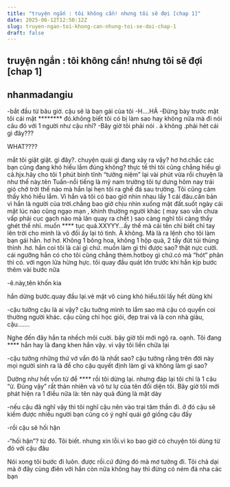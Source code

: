 ```yaml
---
title: "truyện ngắn : tôi không cần! nhưng tôi sẽ đợi [chap 1]"
date: 2025-06-12T12:50:12Z
slug: truyen-ngan-toi-khong-can-nhung-toi-se-doi-chap-1
draft: false
---
```


## truyện ngắn : tôi không cần! nhưng tôi sẽ đợi [chap 1]

## nhanmadangiu

-bắt đầu từ bâu giờ. cậu sẽ là bạn gái của tôi
-H….HẢ
-Đừng bày trước mặt tôi cái mặt ******** đó.không biết tôi có bị làm sao hay không nữa mà đi nói câu đó với 1 người như cậu nhỉ?
-Bây giờ tôi phải nói . à không .phải hét cái gì đây???
 
 WHAT????
 
mắt tôi giật giật. gì đây?. chuyện quái gì đang xảy ra vậy? hơ hơ.chắc các bạn cũng đang khó hiểu lắm đúng không? thực tế thì tôi cũng chẳng hiểu gì cả.hjx.hãy cho tôi 1 phút bình tĩnh “tưởng niệm” lại vài phút vừa rồi 
chuyện là như thế này.tên Tuấn-nổi tiếng là mỹ nam trường tôi tự dưng hôm nay trái gió chở trời thế nào mà hắn lại hẹn tôi ra ghế đá sau trường. Tôi cũng cảm thấy khó hiểu lắm. Vì hắn và tôi có bao giờ nhìn nhau lấy 1 cái đâu.căn bản vì hắn là người của trời.chẳng bao giờ chịu nhìn xuống mặt đất.suốt ngày cái mặt lúc nào cũng ngạo mạn , khinh thường người khác ( may sao vẫn chưa vấp phải cục gạch nào mà lăn quay ra chết ) sao càng nghĩ tôi càng thấy ghét thế nhỉ. muốn **** tục quá.XXYYY…ấy thế mà cái tên chỉ biết chỉ tay lên trời cho mình là vô đối ấy lại tỏ tình. À không. Mà là ra lệnh cho tôi làm bạn gái hắn. hơ hơ. Không 1 bông hoa, không 1 hộp quà, 2 tấy đút túi thủng thỉnh .hơ. hắn coi tôi là cái gì chứ. muốn làm gì thì được sao? thật nực cười. cái ngưỡng hắn có cho tôi cũng chẳng thèm.hotboy gì chứ.có mà “hót” phân thì có. với ngọn lửa hừng hực. tôi quay đầu quát lớn trước khi hắn kịp bước thêm vài bước nữa
 
-ê.này,tên khốn kia
 
hắn dừng bước.quay đầu lại.vẻ mặt vô cùng khó hiểu.tôi lấy hết dũng khí
 
-cậu tưởng cậu là ai vậy? cậu tuởng mình to lắm sao mà cậu có quyền coi thường người khác. cậu cũng chỉ học giỏi, đẹp trai và là con nhà giàu, cậu…….
 
Nghe đến đây hắn ta nhếch môi cuời. bây giờ tôi mới ngộ ra. oạnh. Tôi đang **** hắn hay là đang khen hắn vậy. vì vậy tôi liền chữa lại
 
-cậu tưởng những thứ vớ vẩn đó là nhất sao? cậu tưởng rằng trên đời này mọi người sinh ra là để cho cậu quyết định làm gì và không làm gì sao?
 
Dường như hết vốn từ để **** rồi tôi dừng lại. nhưng đáp lại tôi chỉ là 1 câu “ừ. Đúng vậy” rất thản nhiên và vô tư lự của tên đối diện tôi. Bây giờ tôi mới phát hiện ra 1 điều nữa là: tên này quả đúng là mặt dày
 
-nếu cậu đã nghĩ vậy thì tôi nghĩ cậu nên vào trại tâm thần đi. ở đó cậu sẽ kiếm được nhiều người bạn cũng có ý nghĩ quái gở giống cậu đấy
 
-rồi cậu sẽ hối hận
 
-“hối hận”? từ đó. Tôi biết. nhưng xin lỗi.vì ko bao giờ có chuyện tôi dùng từ đó với cậu đâu
 
Nói xong tôi bước đi luôn. được rồi.cứ đứng đó mà mơ tưởng đi. Tôi chả dại mà ở đây cùng điên với hắn
còn nữa
không hay thì đừng có ném đá nha các  bạn